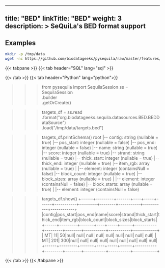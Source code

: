 
---
title: "BED"
linkTitle: "BED"
weight: 3
description: >
    SeQuiLa's BED format support
---

## Examples

```bash
mkdir -p /tmp/data
wget -nc https://github.com/biodatageeks/pysequila/raw/master/features/data/targets.bed -O /tmp/data/targets.bed
```


{{< tabpane >}}
{{< tab header="SQL" lang="sql" >}}

{{< /tab >}}
{{< tab header="Python" lang="python">}}
>>> from pysequila import SequilaSession
>>> ss = SequilaSession \
.builder \
.getOrCreate()

>>> targets_df = ss.read\
.format("org.biodatageeks.sequila.datasources.BED.BEDDataSource")\
.load("/tmp/data/targets.bed")

>>> targets_df.printSchema()
root
|-- contig: string (nullable = true)
|-- pos_start: integer (nullable = false)
|-- pos_end: integer (nullable = false)
|-- name: string (nullable = true)
|-- score: integer (nullable = true)
|-- strand: string (nullable = true)
|-- thick_start: integer (nullable = true)
|-- thick_end: integer (nullable = true)
|-- item_rgb: array (nullable = true)
|    |-- element: integer (containsNull = false)
|-- block_count: integer (nullable = true)
|-- block_sizes: array (nullable = true)
|    |-- element: integer (containsNull = false)
|-- block_starts: array (nullable = true)
|    |-- element: integer (containsNull = false)

>>> targets_df.show()
+------+---------+-------+----+-----+------+-----------+---------+--------+-----------+-----------+------------+
|contig|pos_start|pos_end|name|score|strand|thick_start|thick_end|item_rgb|block_count|block_sizes|block_starts|
+------+---------+-------+----+-----+------+-----------+---------+--------+-----------+-----------+------------+
|    MT|       11|     50|null| null|  null|       null|     null|    null|       null|       null|        null|
|    MT|      201|    300|null| null|  null|       null|     null|    null|       null|       null|        null|
+------+---------+-------+----+-----+------+-----------+---------+--------+-----------+-----------+------------+

{{< /tab >}}
{{< /tabpane >}}